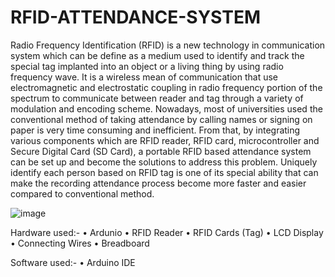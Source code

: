 # RFID-ATTENDANCE-SYSTEM
Radio Frequency Identification (RFID) is a new technology in communication system which can be define as a medium used to identify and track the special tag implanted into an object or a living thing by using radio frequency wave. It is a wireless mean of communication that use electromagnetic and electrostatic coupling in radio frequency portion of the spectrum to communicate between reader and tag through a variety of modulation and encoding scheme. Nowadays, most of universities used the conventional method of taking attendance by calling names or signing on paper is very time consuming and inefficient. From that, by integrating various components which are RFID reader, RFID card, microcontroller and Secure Digital Card (SD Card), a portable RFID based attendance system can be set up and become the solutions to address this problem. Uniquely identify each person based on RFID tag is one of its special ability that can make the recording attendance process become more faster and easier compared to conventional method.

![image](https://github.com/user-attachments/assets/04776594-4f2e-4c7c-8754-7da03d519fc5)

Hardware used:-
•
Ardunio
•
RFID Reader
•
RFID Cards (Tag)
•
LCD Display
•
Connecting Wires
•
Breadboard


Software used:-
•
Arduino IDE
